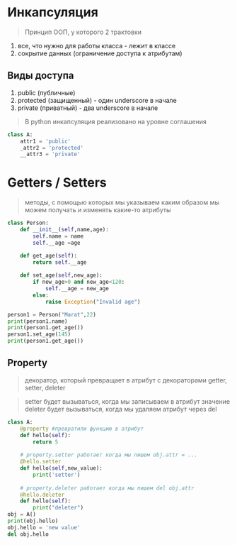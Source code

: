 # Инкапсуляция
> Принцип ООП, у которого 2 трактовки
1. все, что нужно для работы класса - лежит в классе
2. сокрытие данных (ограничение доступа к атрибутам)

## Виды доступа
1. public (публичные)
2. protected (защищенный) - один underscore в начале
3. private (приватный) - два underscore в начале

> В python инкапсуляция реализовано на уровне соглашения
```py
class A:
    attr1 = 'public'
    _attr2 = 'protected'
    __attr3 = 'private'
```
# Getters / Setters
> методы, с помощью которых мы указываем каким образом мы можем получать и изменять
какие-то атрибуты

```py
class Person:
    def __init__(self,name,age):
        self.name = name
        self.__age =age

    def get_age(self):
        return self.__age
    
    def set_age(self,new_age):
        if new_age>0 and new_age<120:
            self.__age = new_age
        else:
            raise Exception("Invalid age")

person1 = Person("Marat",22)
print(person1.name)
print(person1.get_age())
person1.set_age(145)
print(person1.get_age())
```

## Property
> декоратор, который превращает в атрибут с декораторами getter, setter, deleter

> setter будет вызываться, когда мы записываем в атрибут значение
> deleter будет вызываться, когда мы удаляем атрибут через del

```py
class A:
    @property #превратили функцию в атрибут
    def hello(self):
        return 5
    
    # property.setter работает когда мы пишем obj.attr = ...
    @hello.setter
    def hello(self,new_value):
        print('setter')
    
    # property.deleter работает когда мы пишем del obj.attr
    @hello.deleter
    def hello(self):
        print("deleter")
obj = A()
print(obj.hello)
obj.hello = 'new value'
del obj.hello
```

```py


